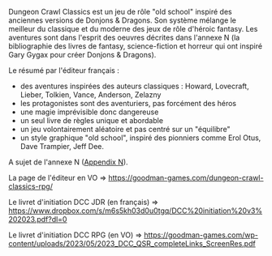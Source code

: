 Dungeon Crawl Classics est un jeu de rôle "old school" inspiré des anciennes versions de Donjons & Dragons.
Son système mélange le meilleur du classique et du moderne des jeux de rôle d'héroic fantasy.
Les aventures sont dans l'esprit des oeuvres décrites dans l'annexe N (la bibliographie des livres de fantasy, science-fiction et horreur qui ont inspiré Gary Gygax pour créer Donjons & Dragons).

Le résumé par l'éditeur français :
- des aventures inspirées des auteurs classiques : Howard, Lovecraft, Lieber, Tolkien, Vance, Anderson, Zelazny
- les protagonistes sont des aventuriers, pas forcément des héros
- une magie imprévisible donc dangereuse
- un seul livre de règles unique et abordable
- un jeu volontairement aléatoire et pas centré sur un "équilibre"
- un style graphique "old school", inspiré des pionniers comme Erol Otus, Dave Trampier, Jeff Dee.

A sujet de l'annexe N ([Appendix N](https://dungeonsdragons.fandom.com/wiki/Appendix_N)).

La page de l'éditeur en VO => https://goodman-games.com/dungeon-crawl-classics-rpg/

Le livret d'initiation DCC JDR (en français) => https://www.dropbox.com/s/m6s5kh03d0u0tgq/DCC%20initiation%20v3%202023.pdf?dl=0

Le livret d'initiation DCC RPG (en VO) => https://goodman-games.com/wp-content/uploads/2023/05/2023_DCC_QSR_completeLinks_ScreenRes.pdf
